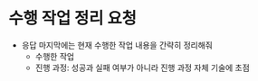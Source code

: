 # 수행 작업 정리 요청
- 응답 마지막에는 현재 수행한 작업 내용을 간략히 정리해줘
    - 수행한 작업
    - 진행 과정: 성공과 실패 여부가 아니라 진행 과정 자체 기술에 초점 